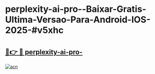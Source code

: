# perplexity-ai-pro--Baixar-Gratis-Ultima-Versao-Para-Android-IOS-2025-#v5xhc

# <h2><a href="https://ainizakaria.my?title=perplexity-ai-pro-&ref=22M">🔗👉 🔴 perplexity-ai-pro-</a></h2>

[![acn](https://github.com/user-attachments/assets/0f9c940e-d8b0-45ae-aac7-cd30a18b3e1c)](https://ainizakaria.my?title=perplexity-ai-pro-&ref=22M)

